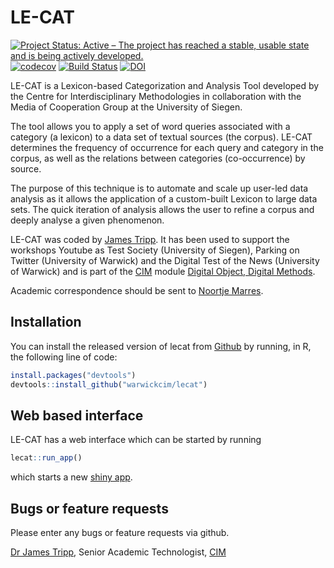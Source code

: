 
<!-- README.md is generated from README.Rmd. Please edit that file -->

# LE-CAT

[![Project Status: Active – The project has reached a stable, usable
state and is being actively
developed.](https://www.repostatus.org/badges/latest/active.svg)](https://www.repostatus.org/#active)
[![codecov](https://codecov.io/gh/WarwickCIM/lecat/branch/master/graph/badge.svg?token=RtMnQjfEcZ)](https://codecov.io/gh/WarwickCIM/lecat)
[![Build
Status](https://travis-ci.org/warwickCIM/lecat.svg?branch=master)](https://travis-ci.org/WarwickCIM/lecat)
[![DOI](https://zenodo.org/badge/161813229.svg)](https://zenodo.org/badge/latestdoi/161813229)

LE-CAT is a Lexicon-based Categorization and Analysis Tool developed by
the Centre for Interdisciplinary Methodologies in collaboration with the
Media of Cooperation Group at the University of Siegen.

The tool allows you to apply a set of word queries associated with a
category (a lexicon) to a data set of textual sources (the corpus).
LE-CAT determines the frequency of occurrence for each query and
category in the corpus, as well as the relations between categories
(co-occurrence) by source.

The purpose of this technique is to automate and scale up user-led data
analysis as it allows the application of a custom-built Lexicon to large
data sets. The quick iteration of analysis allows the user to refine a
corpus and deeply analyse a given phenomenon.

LE-CAT was coded by [James Tripp](https://jamestripp.github.io). It has
been used to support the workshops Youtube as Test Society (University
of Siegen), Parking on Twitter (University of Warwick) and the Digital
Test of the News (University of Warwick) and is part of the
[CIM](https://warwick.ac.uk/cim) module [Digital Object, Digital
Methods](https://warwick.ac.uk/fac/cross_fac/cim/apply-to-study/cross-disciplinary-postgraduate-modules/im904-digital-objects-digital-methods/).

Academic correspondence should be sent to [Noortje
Marres](mailto:N.Marres@warwick.ac.uk).

## Installation

You can install the released version of lecat from
[Github](https://github.com/) by running, in R, the following line of
code:

``` r
install.packages("devtools")
devtools::install_github("warwickcim/lecat")
```

## Web based interface

LE-CAT has a web interface which can be started by running

``` r
lecat::run_app()
```

which starts a new [shiny app](https://shiny.rstudio.com).

## Bugs or feature requests

Please enter any bugs or feature requests via github.

[Dr James Tripp](https://jamestripp.github.io), Senior Academic
Technologist, [CIM](https://www.warwick.ac.uk/cim)
